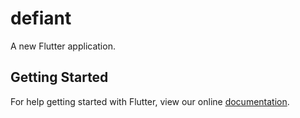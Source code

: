 # defiant

A new Flutter application.

## Getting Started

For help getting started with Flutter, view our online
[documentation](https://flutter.io/).
